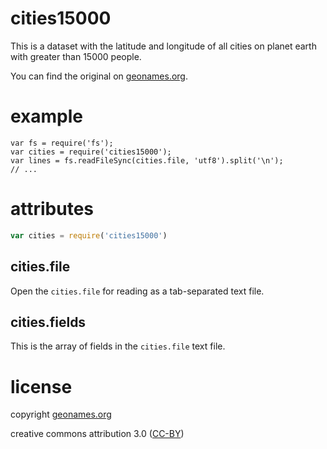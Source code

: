 # cities15000

This is a dataset with the latitude and longitude of all cities on planet earth
with greater than 15000 people.

You can find the original on
[geonames.org](http://download.geonames.org/export/dump/).

# example

```
var fs = require('fs');
var cities = require('cities15000');
var lines = fs.readFileSync(cities.file, 'utf8').split('\n');
// ...
```

# attributes

``` js
var cities = require('cities15000')
```

## cities.file

Open the `cities.file` for reading as a tab-separated text file.

## cities.fields

This is the array of fields in the `cities.file` text file.

# license

copyright [geonames.org](http://www.geonames.org/)

creative commons attribution 3.0
([CC-BY](http://creativecommons.org/licenses/by/3.0/))
